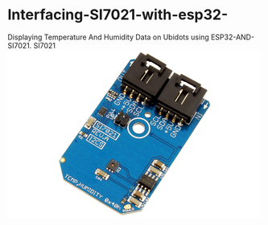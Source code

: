 # Interfacing-SI7021-with-esp32-
Displaying Temperature And Humidity Data on Ubidots  using  ESP32-AND-SI7021.
SI7021
![alt tag](https://github.com/mjScientech/ESP32-AND-SI7021/blob/master/SI7021_I2CS_A_1.png)
